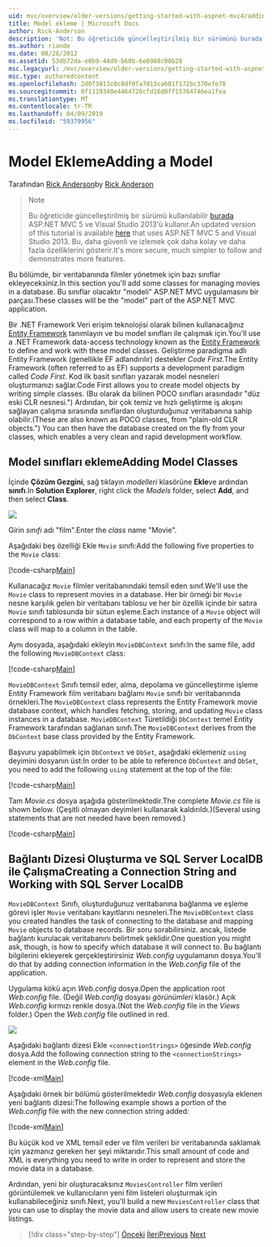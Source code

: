```yaml
---
uid: mvc/overview/older-versions/getting-started-with-aspnet-mvc4/adding-a-model
title: Model ekleme | Microsoft Docs
author: Rick-Anderson
description: 'Not: Bu öğreticide güncelleştirilmiş bir sürümünü burada ASP.NET MVC 5 ve Visual Studio 2013 kullanan kullanılabilir. Bu, daha güvenli ve izleyin ve tanıtım çok daha kolay...'
ms.author: riande
ms.date: 08/28/2012
ms.assetid: 53db72da-e0b9-44d9-b60b-6e6988c00b28
msc.legacyurl: /mvc/overview/older-versions/getting-started-with-aspnet-mvc4/adding-a-model
msc.type: authoredcontent
ms.openlocfilehash: 2d0f3813c0c8df0fa7d13ca601f172bc370efe78
ms.sourcegitcommit: 0f1119340e4464720cfd16d0ff15764746ea1fea
ms.translationtype: MT
ms.contentlocale: tr-TR
ms.lasthandoff: 04/09/2019
ms.locfileid: "59379956"
---
```

# <a name="adding-a-model"></a><span data-ttu-id="5fea3-104">Model Ekleme</span><span class="sxs-lookup"><span data-stu-id="5fea3-104">Adding a Model</span></span>

<span data-ttu-id="5fea3-105">Tarafından [Rick Anderson]((https://twitter.com/RickAndMSFT))</span><span class="sxs-lookup"><span data-stu-id="5fea3-105">by [Rick Anderson]((https://twitter.com/RickAndMSFT))</span></span>

> > [!NOTE]
> > <span data-ttu-id="5fea3-106">Bu öğreticide güncelleştirilmiş bir sürümü kullanılabilir [burada](../../getting-started/introduction/getting-started.md) ASP.NET MVC 5 ve Visual Studio 2013'ü kullanır.</span><span class="sxs-lookup"><span data-stu-id="5fea3-106">An updated version of this tutorial is available [here](../../getting-started/introduction/getting-started.md) that uses ASP.NET MVC 5 and Visual Studio 2013.</span></span> <span data-ttu-id="5fea3-107">Bu, daha güvenli ve izlemek çok daha kolay ve daha fazla özelliklerini gösterir.</span><span class="sxs-lookup"><span data-stu-id="5fea3-107">It's more secure, much simpler to follow and demonstrates more features.</span></span>


<span data-ttu-id="5fea3-108">Bu bölümde, bir veritabanında filmler yönetmek için bazı sınıflar ekleyeceksiniz.</span><span class="sxs-lookup"><span data-stu-id="5fea3-108">In this section you'll add some classes for managing movies in a database.</span></span> <span data-ttu-id="5fea3-109">Bu sınıflar olacaktır &quot;modeli&quot; ASP.NET MVC uygulamasını bir parçası.</span><span class="sxs-lookup"><span data-stu-id="5fea3-109">These classes will be the &quot;model&quot; part of the ASP.NET MVC application.</span></span>

<span data-ttu-id="5fea3-110">Bir .NET Framework Veri erişim teknolojisi olarak bilinen kullanacağınız [Entity Framework](https://msdn.microsoft.com/library/bb399572(VS.110).aspx) tanımlayın ve bu model sınıfları ile çalışmak için.</span><span class="sxs-lookup"><span data-stu-id="5fea3-110">You'll use a .NET Framework data-access technology known as the [Entity Framework](https://msdn.microsoft.com/library/bb399572(VS.110).aspx) to define and work with these model classes.</span></span> <span data-ttu-id="5fea3-111">Geliştirme paradigma adlı Entity Framework (genellikle EF adlandırılır) destekler *Code First*.</span><span class="sxs-lookup"><span data-stu-id="5fea3-111">The Entity Framework (often referred to as EF) supports a development paradigm called *Code First*.</span></span> <span data-ttu-id="5fea3-112">Kod ilk basit sınıfları yazarak model nesneleri oluşturmanızı sağlar.</span><span class="sxs-lookup"><span data-stu-id="5fea3-112">Code First allows you to create model objects by writing simple classes.</span></span> <span data-ttu-id="5fea3-113">(Bu olarak da bilinen POCO sınıfları arasındadır &quot;düz eski CLR nesnesi.&quot;) Ardından, bir çok temiz ve hızlı geliştirme iş akışını sağlayan çalışma sırasında sınıflardan oluşturduğunuz veritabanına sahip olabilir.</span><span class="sxs-lookup"><span data-stu-id="5fea3-113">(These are also known as POCO classes, from &quot;plain-old CLR objects.&quot;) You can then have the database created on the fly from your classes, which enables a very clean and rapid development workflow.</span></span>

## <a name="adding-model-classes"></a><span data-ttu-id="5fea3-114">Model sınıfları ekleme</span><span class="sxs-lookup"><span data-stu-id="5fea3-114">Adding Model Classes</span></span>

<span data-ttu-id="5fea3-115">İçinde **Çözüm Gezgini**, sağ tıklayın *modelleri* klasörüne **Ekle**ve ardından **sınıfı**.</span><span class="sxs-lookup"><span data-stu-id="5fea3-115">In **Solution Explorer**, right click the *Models* folder, select **Add**, and then select **Class**.</span></span>

![](adding-a-model/_static/image1.png)

<span data-ttu-id="5fea3-116">Girin *sınıfı* adı &quot;film&quot;.</span><span class="sxs-lookup"><span data-stu-id="5fea3-116">Enter the *class* name &quot;Movie&quot;.</span></span>

<span data-ttu-id="5fea3-117">Aşağıdaki beş özelliği Ekle `Movie` sınıfı:</span><span class="sxs-lookup"><span data-stu-id="5fea3-117">Add the following five properties to the `Movie` class:</span></span>

[!code-csharp[Main](adding-a-model/samples/sample1.cs)]

<span data-ttu-id="5fea3-118">Kullanacağız `Movie` filmler veritabanındaki temsil eden sınıf.</span><span class="sxs-lookup"><span data-stu-id="5fea3-118">We'll use the `Movie` class to represent movies in a database.</span></span> <span data-ttu-id="5fea3-119">Her bir örneği bir `Movie` nesne karşılık gelen bir veritabanı tablosu ve her bir özellik içinde bir satıra `Movie` sınıfı tablosunda bir sütun eşleme.</span><span class="sxs-lookup"><span data-stu-id="5fea3-119">Each instance of a `Movie` object will correspond to a row within a database table, and each property of the `Movie` class will map to a column in the table.</span></span>

<span data-ttu-id="5fea3-120">Aynı dosyada, aşağıdaki ekleyin `MovieDBContext` sınıfı:</span><span class="sxs-lookup"><span data-stu-id="5fea3-120">In the same file, add the following `MovieDBContext` class:</span></span>

[!code-csharp[Main](adding-a-model/samples/sample2.cs)]

<span data-ttu-id="5fea3-121">`MovieDBContext` Sınıfı temsil eder, alma, depolama ve güncelleştirme işleme Entity Framework film veritabanı bağlamı `Movie` sınıfı bir veritabanında örnekleri.</span><span class="sxs-lookup"><span data-stu-id="5fea3-121">The `MovieDBContext` class represents the Entity Framework movie database context, which handles fetching, storing, and updating `Movie` class instances in a database.</span></span> <span data-ttu-id="5fea3-122">`MovieDBContext` Türetildiği `DbContext` temel Entity Framework tarafından sağlanan sınıfı.</span><span class="sxs-lookup"><span data-stu-id="5fea3-122">The `MovieDBContext` derives from the `DbContext` base class provided by the Entity Framework.</span></span>

<span data-ttu-id="5fea3-123">Başvuru yapabilmek için `DbContext` ve `DbSet`, aşağıdaki eklemeniz `using` deyimini dosyanın üst:</span><span class="sxs-lookup"><span data-stu-id="5fea3-123">In order to be able to reference `DbContext` and `DbSet`, you need to add the following `using` statement at the top of the file:</span></span>

[!code-csharp[Main](adding-a-model/samples/sample3.cs)]

<span data-ttu-id="5fea3-124">Tam *Movie.cs* dosya aşağıda gösterilmektedir.</span><span class="sxs-lookup"><span data-stu-id="5fea3-124">The complete *Movie.cs* file is shown below.</span></span> <span data-ttu-id="5fea3-125">(Çeşitli olmayan deyimleri kullanarak kaldırıldı.)</span><span class="sxs-lookup"><span data-stu-id="5fea3-125">(Several using statements that are not needed have been removed.)</span></span>

[!code-csharp[Main](adding-a-model/samples/sample4.cs)]

## <a name="creating-a-connection-string-and-working-with-sql-server-localdb"></a><span data-ttu-id="5fea3-126">Bağlantı Dizesi Oluşturma ve SQL Server LocalDB ile Çalışma</span><span class="sxs-lookup"><span data-stu-id="5fea3-126">Creating a Connection String and Working with SQL Server LocalDB</span></span>

<span data-ttu-id="5fea3-127">`MovieDBContext` Sınıfı, oluşturduğunuz veritabanına bağlanma ve eşleme görevi işler `Movie` veritabanı kayıtlarını nesneleri.</span><span class="sxs-lookup"><span data-stu-id="5fea3-127">The `MovieDBContext` class you created handles the task of connecting to the database and mapping `Movie` objects to database records.</span></span> <span data-ttu-id="5fea3-128">Bir soru sorabilirsiniz. ancak, listede bağlantı kurulacak veritabanını belirtmek şeklidir.</span><span class="sxs-lookup"><span data-stu-id="5fea3-128">One question you might ask, though, is how to specify which database it will connect to.</span></span> <span data-ttu-id="5fea3-129">Bu bağlantı bilgilerini ekleyerek gerçekleştirirsiniz *Web.config* uygulamanın dosya.</span><span class="sxs-lookup"><span data-stu-id="5fea3-129">You'll do that by adding connection information in the *Web.config* file of the application.</span></span>

<span data-ttu-id="5fea3-130">Uygulama kökü açın *Web.config* dosya.</span><span class="sxs-lookup"><span data-stu-id="5fea3-130">Open the application root *Web.config* file.</span></span> <span data-ttu-id="5fea3-131">(Değil *Web.config* dosyası *görünümleri* klasör.) Açık *Web.config* kırmızı renkle dosya.</span><span class="sxs-lookup"><span data-stu-id="5fea3-131">(Not the *Web.config* file in the *Views* folder.) Open the *Web.config* file outlined in red.</span></span>

![](adding-a-model/_static/image2.png)

<span data-ttu-id="5fea3-132">Aşağıdaki bağlantı dizesi Ekle `<connectionStrings>` öğesinde *Web.config* dosya.</span><span class="sxs-lookup"><span data-stu-id="5fea3-132">Add the following connection string to the `<connectionStrings>` element in the *Web.config* file.</span></span>

[!code-xml[Main](adding-a-model/samples/sample5.xml)]

<span data-ttu-id="5fea3-133">Aşağıdaki örnek bir bölümü gösterilmektedir *Web.config* dosyasıyla eklenen yeni bağlantı dizesi:</span><span class="sxs-lookup"><span data-stu-id="5fea3-133">The following example shows a portion of the *Web.config* file with the new connection string added:</span></span>

[!code-xml[Main](adding-a-model/samples/sample6.xml?highlight=6-9)]

<span data-ttu-id="5fea3-134">Bu küçük kod ve XML temsil eder ve film verileri bir veritabanında saklamak için yazmanız gereken her şeyi miktarıdır.</span><span class="sxs-lookup"><span data-stu-id="5fea3-134">This small amount of code and XML is everything you need to write in order to represent and store the movie data in a database.</span></span>

<span data-ttu-id="5fea3-135">Ardından, yeni bir oluşturacaksınız `MoviesController` film verileri görüntülemek ve kullanıcıların yeni film listeleri oluşturmak için kullanabileceğiniz sınıfı.</span><span class="sxs-lookup"><span data-stu-id="5fea3-135">Next, you'll build a new `MoviesController` class that you can use to display the movie data and allow users to create new movie listings.</span></span>

> [!div class="step-by-step"]
> <span data-ttu-id="5fea3-136">[Önceki](adding-a-view.md)
> [İleri](accessing-your-models-data-from-a-controller.md)</span><span class="sxs-lookup"><span data-stu-id="5fea3-136">[Previous](adding-a-view.md)
[Next](accessing-your-models-data-from-a-controller.md)</span></span>
